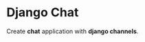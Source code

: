 # Django Chat
Create <b>chat</b> application with <b>django channels</b>.
<!-- 
for user guid
docker run -p 6379:6379 -d redis:5
install webdriver for test codes https://chromedriver.chromium.org/
copy "chromedriver" binary file in env/bin/ path!
python manage.py test
use login to first chat room open
and just get the username and password
if username not exist create it
and if exist auth it, if valid login else error

and use chat room in index views and message models

add default room name
if create room is empty to default room

add popular room
add last room 

load and show more message if scroll up

scroll to end of page and end of frame

full test app
full auto test for app

good style for chats
-->